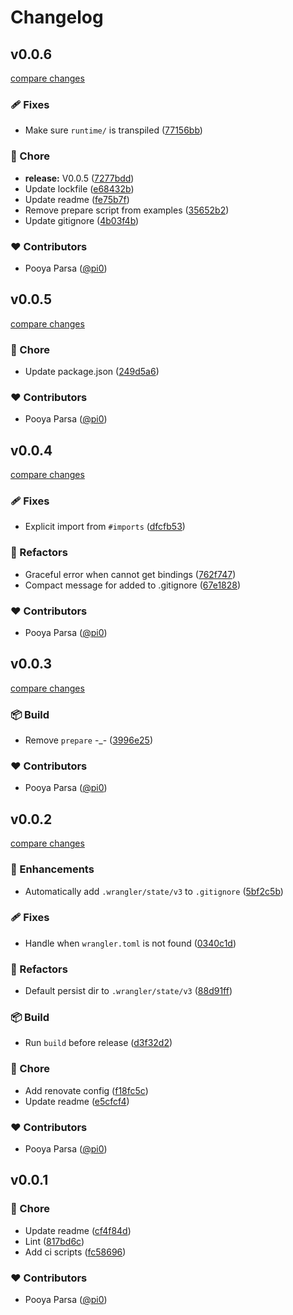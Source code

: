 # Changelog


## v0.0.6

[compare changes](https://github.com/pi0/nitro-cloudflare-bindings/compare/v0.0.5...v0.0.6)

### 🩹 Fixes

- Make sure `runtime/` is transpiled ([77156bb](https://github.com/pi0/nitro-cloudflare-bindings/commit/77156bb))

### 🏡 Chore

- **release:** V0.0.5 ([7277bdd](https://github.com/pi0/nitro-cloudflare-bindings/commit/7277bdd))
- Update lockfile ([e68432b](https://github.com/pi0/nitro-cloudflare-bindings/commit/e68432b))
- Update readme ([fe75b7f](https://github.com/pi0/nitro-cloudflare-bindings/commit/fe75b7f))
- Remove prepare script from examples ([35652b2](https://github.com/pi0/nitro-cloudflare-bindings/commit/35652b2))
- Update gitignore ([4b03f4b](https://github.com/pi0/nitro-cloudflare-bindings/commit/4b03f4b))

### ❤️ Contributors

- Pooya Parsa ([@pi0](http://github.com/pi0))

## v0.0.5

[compare changes](https://github.com/pi0/nitro-cloudflare-bindings/compare/v0.0.4...v0.0.5)

### 🏡 Chore

- Update package.json ([249d5a6](https://github.com/pi0/nitro-cloudflare-bindings/commit/249d5a6))

### ❤️ Contributors

- Pooya Parsa ([@pi0](http://github.com/pi0))

## v0.0.4

[compare changes](https://github.com/pi0/nitro-cloudflare-bindings/compare/v0.0.3...v0.0.4)

### 🩹 Fixes

- Explicit import from `#imports` ([dfcfb53](https://github.com/pi0/nitro-cloudflare-bindings/commit/dfcfb53))

### 💅 Refactors

- Graceful error when cannot get bindings ([762f747](https://github.com/pi0/nitro-cloudflare-bindings/commit/762f747))
- Compact message for added to .gitignore ([67e1828](https://github.com/pi0/nitro-cloudflare-bindings/commit/67e1828))

### ❤️ Contributors

- Pooya Parsa ([@pi0](http://github.com/pi0))

## v0.0.3

[compare changes](https://github.com/pi0/nitro-cloudflare-bindings/compare/v0.0.2...v0.0.3)

### 📦 Build

- Remove `prepare` -_- ([3996e25](https://github.com/pi0/nitro-cloudflare-bindings/commit/3996e25))

### ❤️ Contributors

- Pooya Parsa ([@pi0](http://github.com/pi0))

## v0.0.2

[compare changes](https://github.com/pi0/nitro-cloudflare-bindings/compare/v0.0.1...v0.0.2)

### 🚀 Enhancements

- Automatically add `.wrangler/state/v3` to `.gitignore` ([5bf2c5b](https://github.com/pi0/nitro-cloudflare-bindings/commit/5bf2c5b))

### 🩹 Fixes

- Handle when `wrangler.toml` is not found ([0340c1d](https://github.com/pi0/nitro-cloudflare-bindings/commit/0340c1d))

### 💅 Refactors

- Default persist dir to `.wrangler/state/v3` ([88d91ff](https://github.com/pi0/nitro-cloudflare-bindings/commit/88d91ff))

### 📦 Build

- Run `build` before release ([d3f32d2](https://github.com/pi0/nitro-cloudflare-bindings/commit/d3f32d2))

### 🏡 Chore

- Add renovate config ([f18fc5c](https://github.com/pi0/nitro-cloudflare-bindings/commit/f18fc5c))
- Update readme ([e5cfcf4](https://github.com/pi0/nitro-cloudflare-bindings/commit/e5cfcf4))

### ❤️ Contributors

- Pooya Parsa ([@pi0](http://github.com/pi0))

## v0.0.1


### 🏡 Chore

- Update readme ([cf4f84d](https://github.com/pi0/nitro-cloudflare-bindings/commit/cf4f84d))
- Lint ([817bd6c](https://github.com/pi0/nitro-cloudflare-bindings/commit/817bd6c))
- Add ci scripts ([fc58696](https://github.com/pi0/nitro-cloudflare-bindings/commit/fc58696))

### ❤️ Contributors

- Pooya Parsa ([@pi0](http://github.com/pi0))

